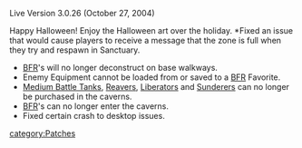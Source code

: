 Live Version 3.0.26 (October 27, 2004)

Happy Halloween! Enjoy the Halloween art over the holiday. \*Fixed an
issue that would cause players to receive a message that the zone is
full when they try and respawn in Sanctuary.

- [BFR](BFR.md)'s will no longer deconstruct on base walkways.
- Enemy Equipment cannot be loaded from or saved to a
  [BFR](BFR.md) Favorite.
- [Medium Battle Tanks](Medium_Battle_Tank.md),
  [Reavers](Reaver.md), [Liberators](Liberator.md) and
  [Sunderers](Sunderer.md) can no longer be purchased in the
  caverns.
- [BFR](BFR.md)'s can no longer enter the caverns.
- Fixed certain crash to desktop issues.

[category:Patches](category:Patches.md)

